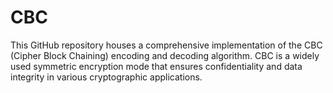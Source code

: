 # CBC
This GitHub repository houses a comprehensive implementation of the CBC (Cipher Block Chaining) encoding and decoding algorithm. CBC is a widely used symmetric encryption mode that ensures confidentiality and data integrity in various cryptographic applications.
